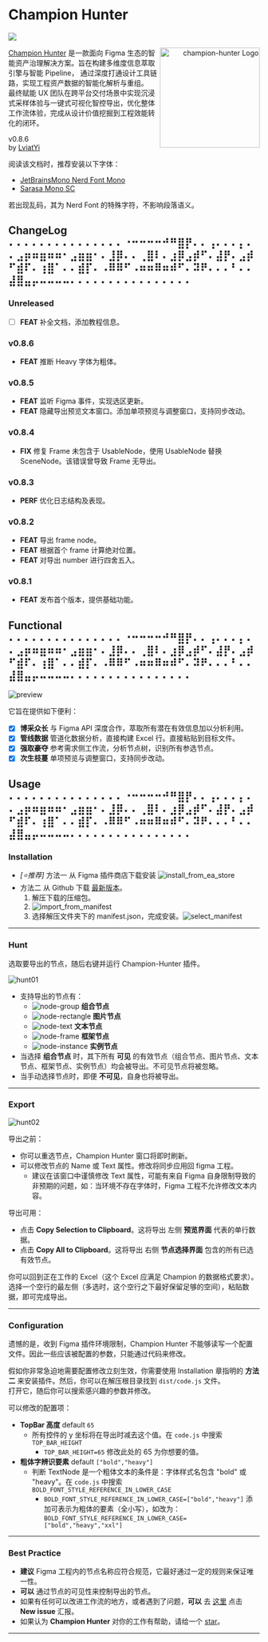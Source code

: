 # Champion Hunter

![](https://img.shields.io/badge/SupportBy-LviatStudio-blue?style=flat)

<div style="text-align: right; ">
    <img 
src="https://raw.githubusercontent.com/LviatYi/champion-hunter/refs/heads/main/pic/icon128x128.png" 
alt="champion-hunter Logo" 
width="200px"
align="right"
>
</div>

[Champion Hunter][path_to_repo] 是一款面向 Figma 生态的智能资产治理解决方案。旨在构建多维度信息萃取引擎与智能 Pipeline，
通过深度打通设计工具链路，实现工程资产数据的智能化解析与重组。  
最终赋能 UX 团队在跨平台交付场景中实现沉浸式采样体验与一键式可视化智控导出，优化整体工作流体验，完成从设计价值挖掘到工程效能转化的闭环。

v0.8.6  
by [LviatYi](mailto:LviatYi@foxmail.com)

阅读该文档时，推荐安装以下字体：

- [JetBrainsMono Nerd Font Mono][JetbrainsMonoNerdFont]
- [Sarasa Mono SC][SarasaMonoSC]

若出现乱码，其为 Nerd Font 的特殊字符，不影响段落语义。

## ChangeLog ⠄⠄⠄⠄⠄⠄⠄⠄⠄⠄⠄⠄⠄⠄⠄⠐⠒⠒⠒⠒⠚⠛⣿⡟⠄⠄⢠⠄⠄⠄⡄⠄⠄⣠⡶⠶⣶⠶⠶⠂⣠⣶⣶⠂⠄⣸⡿⠄⠄⢀⣿⠇⠄⣰⡿⣠⡾⠋⠄⣼⡟⠄⣠⡾⠋⣾⠏⠄⢰⣿⠁⠄⠄⣾⡏⠄⠠⠿⠿⠋⠠⠶⠶⠿⠶⠾⠋⠄⠽⠟⠄⠄⠄⠃⠄⠄⣼⣿⣤⡤⠤⠤⠤⠤⠄⠄⠄⠄⠄⠄⠄⠄⠄⠄⠄⠄⠄⠄⠄⠄

### Unreleased

- [ ] **FEAT** 补全文档，添加教程信息。

### v0.8.6

- **FEAT** 推断 Heavy 字体为粗体。

### v0.8.5

- **FEAT** 监听 Figma 事件，实现选区更新。
- **FEAT** 隐藏导出预览文本窗口。添加单项预览与调整窗口，支持同步改动。

### v0.8.4

- **FIX** 修复 Frame 未包含于 UsableNode，使用 UsableNode 替换 SceneNode。该错误曾导致 Frame 无导出。

### v0.8.3

- **PERF** 优化日志结构及表现。

### v0.8.2

- **FEAT** 导出 frame node。
- **FEAT** 根据首个 frame 计算绝对位置。
- **FEAT** 对导出 number 进行四舍五入。

### v0.8.1

- **FEAT** 发布首个版本，提供基础功能。

## Functional ⠄⠄⠄⠄⠄⠄⠄⠄⠄⠄⠄⠄⠄⠄⠄⠐⠒⠒⠒⠒⠚⠛⣿⡟⠄⠄⢠⠄⠄⠄⡄⠄⠄⣠⡶⠶⣶⠶⠶⠂⣠⣶⣶⠂⠄⣸⡿⠄⠄⢀⣿⠇⠄⣰⡿⣠⡾⠋⠄⣼⡟⠄⣠⡾⠋⣾⠏⠄⢰⣿⠁⠄⠄⣾⡏⠄⠠⠿⠿⠋⠠⠶⠶⠿⠶⠾⠋⠄⠽⠟⠄⠄⠄⠃⠄⠄⣼⣿⣤⡤⠤⠤⠤⠤⠄⠄⠄⠄⠄⠄⠄⠄⠄⠄⠄⠄⠄⠄⠄⠄

![preview](https://raw.githubusercontent.com/LviatYi/champion-hunter/refs/heads/main/pic/champion-hunter-preview.png)

它旨在提供如下便利：

- [x] **博采众长** 与 Figma API 深度合作，萃取所有潜在有效信息加以分析利用。
- [x] **管线数据** 管道化数据分析，直接构建 Excel 行。直接粘贴到目标文件。
- [x] **强取豪夺** 参考需求侧工作流，分析节点树，识别所有参选节点。
- [x] **次生枝蔓** 单项预览与调整窗口，支持同步改动。

## Usage ⠄⠄⠄⠄⠄⠄⠄⠄⠄⠄⠄⠄⠄⠄⠄⠐⠒⠒⠒⠒⠚⠛⣿⡟⠄⠄⢠⠄⠄⠄⡄⠄⠄⣠⡶⠶⣶⠶⠶⠂⣠⣶⣶⠂⠄⣸⡿⠄⠄⢀⣿⠇⠄⣰⡿⣠⡾⠋⠄⣼⡟⠄⣠⡾⠋⣾⠏⠄⢰⣿⠁⠄⠄⣾⡏⠄⠠⠿⠿⠋⠠⠶⠶⠿⠶⠾⠋⠄⠽⠟⠄⠄⠄⠃⠄⠄⣼⣿⣤⡤⠤⠤⠤⠤⠄⠄⠄⠄⠄⠄⠄⠄⠄⠄⠄⠄⠄⠄⠄⠄

### Installation

- _[⭐推荐]_ 方法一 从 Figma 插件商店下载安装
  ![install_from_ea_store](https://raw.githubusercontent.com/LviatYi/champion-hunter/refs/heads/main/pic/install_from_ea_store.png)
- 方法二 从 Github 下载 [最新版本][path_to_repo_release]。
    1. 解压下载的压缩包。
    2. ![import_from_manifest](https://raw.githubusercontent.com/LviatYi/champion-hunter/refs/heads/main/pic/import_from_manifest.png)
    3. 选择解压文件夹下的
       manifest.json，完成安装。![select_manifest](https://raw.githubusercontent.com/LviatYi/champion-hunter/refs/heads/main/pic/select_manifest.png)

---

### Hunt

选取要导出的节点，随后右键并运行 Champion-Hunter 插件。

![hunt01](https://raw.githubusercontent.com/LviatYi/champion-hunter/refs/heads/main/pic/hunt01.png)

- 支持导出的节点有：
    - ![node-group](https://raw.githubusercontent.com/LviatYi/champion-hunter/refs/heads/main/pic/node-group.png)
      **组合节点**
    - ![node-rectangle](https://raw.githubusercontent.com/LviatYi/champion-hunter/refs/heads/main/pic/node-rectangle.png)
      **图片节点**
    - ![node-text](https://raw.githubusercontent.com/LviatYi/champion-hunter/refs/heads/main/pic/node-text.png)
      **文本节点**
    - ![node-frame](https://raw.githubusercontent.com/LviatYi/champion-hunter/refs/heads/main/pic/node-frame.png)
      **框架节点**
    - ![node-instance](https://raw.githubusercontent.com/LviatYi/champion-hunter/refs/heads/main/pic/node-instance.png)
      **实例节点**
- 当选择 **组合节点** 时，其下所有 **可见** 的有效节点（组合节点、图片节点、文本节点、框架节点、实例节点）均会被导出。不可见节点将被忽略。
- 当手动选择节点时，即便 **不可见**，自身也将被导出。

---

### Export

![hunt02](https://raw.githubusercontent.com/LviatYi/champion-hunter/refs/heads/main/pic/hunt02.png)

导出之前：

- 你可以重选节点，Champion Hunter 窗口将即时刷新。
- 可以修改节点的 Name 或 Text 属性。修改将同步应用回 figma 工程。
    - 建议在该窗口中谨慎修改 Text 属性，可能有来自 Figma 自身限制导致的非预期的问题，如：当环境不存在字体时，Figma
      工程不允许修改文本内容。

导出可用：

- 点击 **Copy Selection to Clipboard**。这将导出 左侧 **预览界面** 代表的单行数据。
- 点击 **Copy All to Clipboard**。这将导出 右侧 **节点选择界面** 包含的所有已选有效节点。

你可以回到正在工作的 Excel（这个 Excel 应满足 Champion 的数据格式要求）。选择一个空行的最左侧（多选时，这个空行之下最好保留足够的空间），粘贴数据，即可完成导出。

---

### Configuration

遗憾的是，收到 Figma 插件环境限制，Champion Hunter 不能够读写一个配置文件。因此一些应该被配置的参数，只能通过代码来修改。

假如你非常急迫地需要配置修改立刻生效，你需要使用 Installation 章指明的 **方法二** 来安装插件。然后，你可以在解压根目录找到
`dist/code.js` 文件。  
打开它，随后你可以搜索感兴趣的参数并修改。

可以修改的配置项：

- **TopBar 高度** default `65`
    - 所有控件的 y 坐标将在导出时减去这个值。在 `code.js` 中搜索 `TOP_BAR_HEIGHT`
        - `TOP_BAR_HEIGHT=65` 修改此处的 65 为你想要的值。
- **粗体字辨识要素** default `["bold","heavy"]`
    - 判断 TextNode 是一个粗体文本的条件是：字体样式名包含 "bold" 或 "heavy"。在 `code.js` 中搜索 `BOLD_FONT_STYLE_REFERENCE_IN_LOWER_CASE`
        - `BOLD_FONT_STYLE_REFERENCE_IN_LOWER_CASE=["bold","heavy"]` 添加可表示为粗体的要素（全小写），如改为：
          `BOLD_FONT_STYLE_REFERENCE_IN_LOWER_CASE=["bold","heavy","xxl"]`

---

### Best Practice

- **建议** Figma 工程内的节点名称应符合规范，它最好通过一定的规则来保证唯一性。
- **可以** 通过节点的可见性来控制导出的节点。
- 如果有任何可以改进工作流的地方，或者遇到了问题，**可以** 去 [这里][path_to_repo_issue] 点击 **New issue** 汇报。
- 如果认为 **Champion Hunter** 对你的工作有帮助，请给一个 [star][path_to_repo]。

---

[path_to_repo]:https://github.com/LviatYi/champion-hunter

[path_to_repo_release]:https://github.com/LviatYi/champion-hunter/releases

[path_to_repo_issue]: https://github.com/LviatYi/champion-hunter/issues

[JetbrainsMonoNerdFont]:https://github.com/ryanoasis/nerd-fonts/releases/download/v3.0.2/JetBrainsMono.zip@fallbackFont

[SarasaMonoSC]:https://github.com/be5invis/Sarasa-Gothic/releases/download/v0.41.6/sarasa-gothic-ttf-0.41.6.7z
